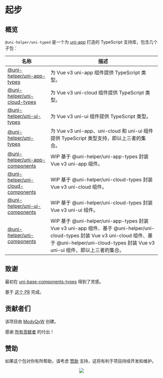 # 起步

## 概览

`@uni-helper/uni-typed` 是一个为 [uni-app](https://uniapp.dcloud.io/) 打造的 TypeScript 支持库，包含几个子包：

|名称|描述|
|---|---|
|[@uni-helper/uni-app-types](./uni-app-types)|为 Vue v3 uni-app 组件提供 TypeScript 类型。|
|[@uni-helper/uni-cloud-types](./uni-cloud-types)|为 Vue v3 uni-cloud 组件提供 TypeScript 类型。|
|[@uni-helper/uni-ui-types](./uni-ui-types)|为 Vue v3 uni-ui 组件提供 TypeScript 类型。|
|[@uni-helper/uni-types](./uni-types)|为 Vue v3 uni-app、uni-cloud 和 uni-ui 组件提供 TypeScript 类型支持，即以上三者的集合。|
|[@uni-helper/uni-app-components](./uni-app-components)|WIP 基于 @uni-helper/uni-app-types 封装 Vue v3 uni-app 组件。|
|[@uni-helper/uni-cloud-components](./uni-cloud-components)|WIP 基于 @uni-helper/uni-cloud-types 封装 Vue v3 uni-cloud 组件。|
|[@uni-helper/uni-ui-components](./uni-ui-components)|WIP 基于 @uni-helper/uni-cloud-types 封装 Vue v3 uni-ui 组件。|
|[@uni-helper/uni-components](./uni-components)|WIP 基于 @uni-helper/uni-app-types 封装 Vue v3 uni-app 组件、基于 @uni-helper/uni-cloud-types 封装 Vue v3 uni-cloud 组件、基于 @uni-helper/uni-cloud-types 封装 Vue v3 uni-ui 组件，即以上三者的集合。|

## 致谢

最初在 [uni-base-components-types](https://github.com/satrong/uni-base-components-types) 得到了灵感。

基于 [这个 PR](https://github.com/satrong/uni-base-components-types/pull/5) 完成。

## 贡献者们

该项目由 [ModyQyW](https://github.com/ModyQyW) 创建。

感谢 [所有贡献者](https://github.com/uni-helper/uni-typed/graphs/contributors) 的付出！

## 赞助

如果这个包对你有所帮助，请考虑 [赞助](https://github.com/ModyQyW/sponsors) 支持，这将有利于项目持续开发和维护。

<p align="center">
  <a href="https://cdn.jsdelivr.net/gh/ModyQyW/sponsors/sponsorkit/sponsors.svg">
    <img src="https://cdn.jsdelivr.net/gh/ModyQyW/sponsors/sponsorkit/sponsors.svg"/>
  </a>
</p>
